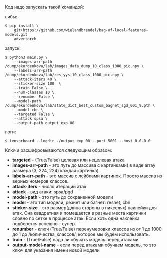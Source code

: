 Код надо запускать такой командой:

либы:
```shell
$ pip install \
    git+https://github.com/wielandbrendel/bag-of-local-features-models.git
    advertorch
```

запуск:
```shell
$ python3 main.py \
    --images-arr-path /dump/ekurdenkova/lab/images_data_dump_10_class_1000_pic.npy \
    --labels-arr-path /dump/ekurdenkova/lab/res_yys_10_class_1000_pic.npy \
    --attack-iters 40 \
    --sticker-size 100  \
    --train False \
    --num-classes 10 \
    --renumber False \
    --model-path /dump/ekurdenkova/lab/state_dict_best_custom_bagnet_sgd_001_9.pth \
    --model cbn \
    --targeted False \
    --attack spsa \
    --output-path output_exp_00
```

логи:
```shell
$ tensorboard --logdir ./output_exp_00 --port 5001 --host 0.0.0.0
```

Ключи расшифровываются следующим образом:

- **targeted** - (True/False) целевая или нецелевая атака
- **images-arr-path** - это путь до массива с картинками( в виде array размера (3, 224, 224) каждая картинка)
- **labels-arr-path** - это массив с лейблами картинок. Просто массив из верных номеров классов.
- **attack-iters** - число итераций атак
- **attack** - вид атаки: spsa/pgd
- **model-path** - это путь до сохраненной модели
- **model** - это тип модели, резнет или багнет: resnet, cbn
- **sticker-size** - это размер(длина стороны в пикселях) наклейки для атак. Она квадратная и помещается в разные места картинки словно по сетке в процессе атак. Если хоть одна наклейка подберется успешно - супер.
- **renumber** - ключ (True/False) перенумеровки классов из от 1 до 1000 до 1 до /количества_классов/, которое мы будем использовать.
- **train** - (True/False) надо ли обучать модель перед атаками
- **output-model-name** - если перед атаками обучаем модель, то это ключ для указания имени новой модели
